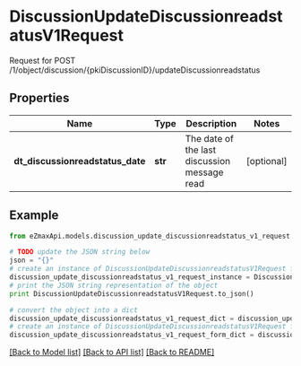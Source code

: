 # DiscussionUpdateDiscussionreadstatusV1Request

Request for POST /1/object/discussion/{pkiDiscussionID}/updateDiscussionreadstatus

## Properties

Name | Type | Description | Notes
------------ | ------------- | ------------- | -------------
**dt_discussionreadstatus_date** | **str** | The date of the last discussion message read | [optional] 

## Example

```python
from eZmaxApi.models.discussion_update_discussionreadstatus_v1_request import DiscussionUpdateDiscussionreadstatusV1Request

# TODO update the JSON string below
json = "{}"
# create an instance of DiscussionUpdateDiscussionreadstatusV1Request from a JSON string
discussion_update_discussionreadstatus_v1_request_instance = DiscussionUpdateDiscussionreadstatusV1Request.from_json(json)
# print the JSON string representation of the object
print DiscussionUpdateDiscussionreadstatusV1Request.to_json()

# convert the object into a dict
discussion_update_discussionreadstatus_v1_request_dict = discussion_update_discussionreadstatus_v1_request_instance.to_dict()
# create an instance of DiscussionUpdateDiscussionreadstatusV1Request from a dict
discussion_update_discussionreadstatus_v1_request_form_dict = discussion_update_discussionreadstatus_v1_request.from_dict(discussion_update_discussionreadstatus_v1_request_dict)
```
[[Back to Model list]](../README.md#documentation-for-models) [[Back to API list]](../README.md#documentation-for-api-endpoints) [[Back to README]](../README.md)


